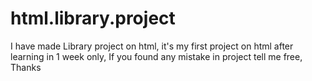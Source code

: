# html.library.project
I have made Library project on html, it's my first project on html after learning in 1 week only, If you found any mistake in project tell me free, Thanks
